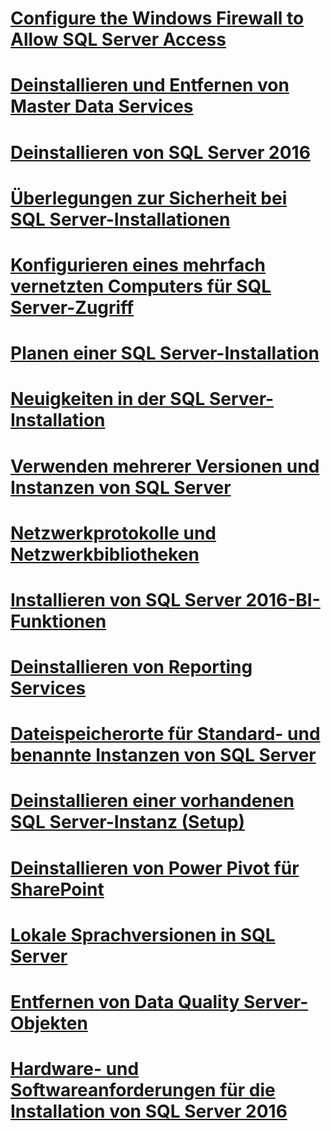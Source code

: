 # [Configure the Windows Firewall to Allow SQL Server Access](configure-the-windows-firewall-to-allow-sql-server-access.md)
# [Deinstallieren und Entfernen von Master Data Services](uninstall-and-remove-master-data-services.md)
# [Deinstallieren von SQL Server 2016](uninstall-sql-server-2016.md)
# [Überlegungen zur Sicherheit bei SQL Server-Installationen](security-considerations-for-a-sql-server-installation.md)
# [Konfigurieren eines mehrfach vernetzten Computers für SQL Server-Zugriff](configure-a-multi-homed-computer-for-sql-server-access.md)
# [Planen einer SQL Server-Installation](planning-a-sql-server-installation.md)
# [Neuigkeiten in der SQL Server-Installation](what-s-new-in-sql-server-installation.md)
# [Verwenden mehrerer Versionen und Instanzen von SQL Server](work-with-multiple-versions-and-instances-of-sql-server.md)
# [Netzwerkprotokolle und Netzwerkbibliotheken](network-protocols-and-network-libraries.md)
# [Installieren von SQL Server 2016-BI-Funktionen](install-sql-server-2016-business-intelligence-features.md)
# [Deinstallieren von Reporting Services](uninstall-reporting-services.md)
# [Dateispeicherorte für Standard- und benannte Instanzen von SQL Server](file-locations-for-default-and-named-instances-of-sql-server.md)
# [Deinstallieren einer vorhandenen SQL Server-Instanz (Setup)](uninstall-an-existing-instance-of-sql-server-setup.md)
# [Deinstallieren von Power Pivot für SharePoint](uninstall-power-pivot-for-sharepoint.md)
# [Lokale Sprachversionen in SQL Server](local-language-versions-in-sql-server.md)
# [Entfernen von Data Quality Server-Objekten](remove-data-quality-server-objects.md)
# [Hardware- und Softwareanforderungen für die Installation von SQL Server 2016](hardware-and-software-requirements-for-installing-sql-server-2016.md)
